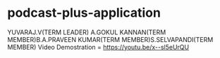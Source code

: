 # podcast-plus-application 
YUVARAJ.V(TERM LEADER)
A.GOKUL KANNAN(TERM MEMBER)B.A.PRAVEEN KUMAR(TERM MEMBER)S.SELVAPANDI(TERM MEMBER)
Video Demostration = https://youtu.be/x--sl5eUrQU
